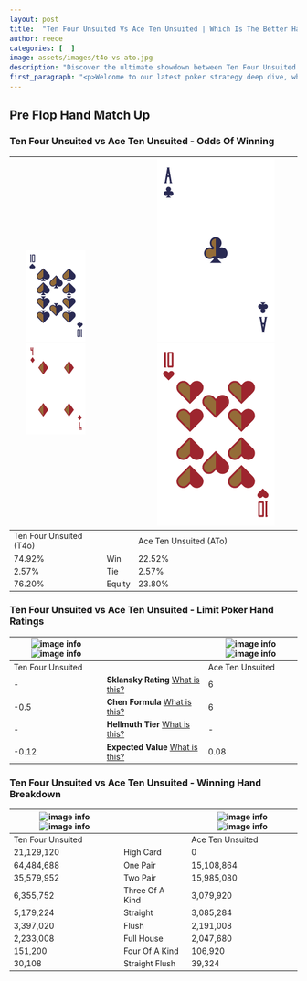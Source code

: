 ```yaml
---
layout: post
title:  "Ten Four Unsuited Vs Ace Ten Unsuited | Which Is The Better Hand In Poker? A Complete Guide"
author: reece
categories: [  ]
image: assets/images/t4o-vs-ato.jpg
description: "Discover the ultimate showdown between Ten Four Unsuited and Ace Ten Unsuited in poker! Uncover the odds, strategies, and scenarios where one hand triumphs over the other. Get ready to up your poker game with this thrilling analysis."
first_paragraph: "<p>Welcome to our latest poker strategy deep dive, where we're pitting two distinct hands against each other in a high-stakes showdown: Ten Four Unsuited vs Ace Ten Unsuited.</p><p>In the dynamic world of poker, every decision counts, and knowing which hand holds the upper hand is key to your success at the table.</p><p>In this article, we'll dissect these two hands, explore the scenarios where one dominates the other, and equip you with the knowledge to make strategic choices that can tip the odds in your favor.</p><p>Get ready to unravel the intriguing dynamics of these poker hands and elevate your game to new heights.</p>"
---
```




[comment]: # (sp0)

## Pre Flop Hand Match Up

<div class="table hand-ratings" markdown="1"> 



### Ten Four Unsuited vs Ace Ten Unsuited - Odds Of Winning


    
| ![image info](assets/images/hand1/T.png) ![image info](assets/images/hand1/4o.png) |  | ![image info](assets/images/hand2/A.png) ![image info](assets/images/hand2/to.png) |
| -------- | -------- | -------- |
| Ten Four Unsuited (T4o) |  | Ace Ten Unsuited (ATo) |
| 74.92% | Win | 22.52% |
| 2.57% | Tie | 2.57% |
| 76.20% | Equity | 23.80% |




[comment]: # (sp1)



### Ten Four Unsuited vs Ace Ten Unsuited - Limit Poker Hand Ratings


    
| ![image info](https://www.riverpairs.com/assets/images/hand1/T.png) ![image info](https://www.riverpairs.com/assets/images/hand1/4o.png) |  | ![image info](https://www.riverpairs.com/assets/images/hand2/A.png) ![image info](https://www.riverpairs.com/assets/images/hand2/to.png) |
| -------- | -------- | -------- |
| Ten Four Unsuited |  | Ace Ten Unsuited |
| - | **Sklansky Rating** [What is this?](/sklansky-rating-explained) | 6 |
| -0.5 | **Chen Formula** [What is this?](/chen-formula-explained) | 6 |
| - | **Hellmuth Tier** [What is this?](/Hellmuth-tier-explained) | - |
| -0.12 | **Expected Value** [What is this?](/expected-value-explained) | 0.08 |




[comment]: # (sp2)



### Ten Four Unsuited vs Ace Ten Unsuited - Winning Hand Breakdown


    
| ![image info](https://www.riverpairs.com/assets/images/hand1/T.png) ![image info](https://www.riverpairs.com/assets/images/hand1/4o.png) |  | ![image info](https://www.riverpairs.com/assets/images/hand2/A.png) ![image info](https://www.riverpairs.com/assets/images/hand2/to.png) |
| -------- | -------- | -------- |
| Ten Four Unsuited |  | Ace Ten Unsuited |
| 21,129,120 | High Card | 0 |
| 64,484,688 | One Pair | 15,108,864 |
| 35,579,952 | Two Pair | 15,985,080 |
| 6,355,752 | Three Of A Kind | 3,079,920 |
| 5,179,224 | Straight | 3,085,284 |
| 3,397,020 | Flush | 2,191,008 |
| 2,233,008 | Full House | 2,047,680 |
| 151,200 | Four Of A Kind | 106,920 |
| 30,108 | Straight Flush | 39,324 |




[comment]: # (sp3)



</div>

[comment]: # (sp4)



[comment]: # (sp5)

